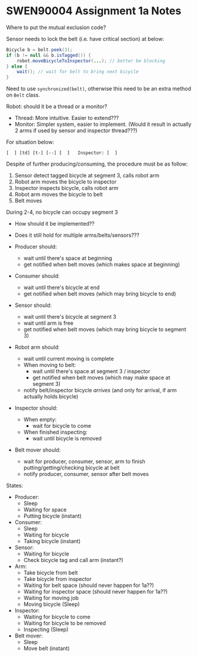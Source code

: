 # SWEN90004 Assignment 1a Notes

Where to put the mutual exclusion code?

Sensor needs to lock the belt (i.e. have critical section) at below:
	
```java
Bicycle b = belt.peek(3);
if (b != null && b.isTagged()) {
	robot.moveBicycleToInspector(...); // better be blocking
} else {
	wait(); // wait for belt to bring next bicycle
}
```

Need to use `synchronized(belt)`, otherwise this need to be an extra method on `Belt` class.

Robot: should it be a thread or a monitor?

- Thread: More intuitive. Easier to extend???
- Monitor: Simpler system, easier to implement. (Would it result in actually 2 arms if used by sensor and inspector thread???)

For situation below:

```
[  ] [td] [t-] [--] [  ]   Inspector: [  ]
```

Despite of further producing/consuming, the procedure must be as follow:

1. Sensor detect tagged bicycle at segment 3, calls robot arm
2. Robot arm moves the bicycle to inspector
3. Inspector inspects bicycle, calls robot arm
4. Robot arm moves the bicycle to belt
5. Belt moves

During 2-4, no bicycle can occupy segment 3

- How should it be implemented??
- Does it still hold for multiple arms/belts/sensors???

- Producer should:
	- wait until there's space at beginning
	- get notified when belt moves (which makes space at beginning)
- Consumer should:
	- wait until there's bicycle at end
	- get notified when belt moves (which may bring bicycle to end)
- Sensor should:
	- wait until there's bicycle at segment 3
	- wait until arm is free
	- get notified when belt moves (which may bring bicycle to segment 3)
- Robot arm should:
	- wait until current moving is complete
	- When moving to belt:
		- wait until there's space at segment 3 / inspector
		- get notified when belt moves (which may make space at segment 3)
	- notify belt/inspector bicycle *arrives* (and only for arrival, if arm actually holds bicycle)
- Inspector should:
	- When empty:
		- wait for bicycle to come
	- When finished inspecting:
		- wait until bicycle is removed
- Belt mover should:
	- wait for producer, consumer, sensor, arm to finish putting/getting/checking bicycle at belt
	- notify producer, consumer, sensor after belt moves

States:

- Producer:
	- Sleep
	- Waiting for space
	- Putting bicycle (instant)
- Consumer:
	- Sleep
	- Waiting for bicycle
	- Taking bicycle (instant)
- Sensor:
	- Waiting for bicycle
	- Check bicycle tag and call arm (instant?)
- Arm:
	- Take bicycle from belt
	- Take bicycle from inspector
	- Waiting for belt space (should never happen for 1a??)
	- Waiting for inspector space (should never happen for 1a??)
	- Waiting for moving job
	- Moving bicycle (Sleep)
- Inspector:
	- Waiting for bicycle to come
	- Waiting for bicycle to be removed
	- Inspecting (Sleep)
- Belt mover:
	- Sleep
	- Move belt (instant)



